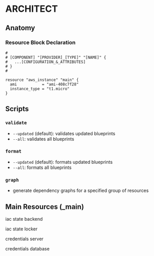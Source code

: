 # ARCHITECT

## Anatomy

### Resource Block Declaration

```hcl
#
# [COMPONENT] "[PROVIDER]_[TYPE]" "[NAME]" {
#   ...[CONFIGURATION_&_ATTRIBUTES]
# }
#

resource "aws_instance" "main" {
  ami           = "ami-408c7f28"
  instance_type = "t1.micro"
}
```

## Scripts

### `validate`

- `--updated` (default): validates updated blueprints
- `--all`: validates all blueprints

### `format`

- `--updated` (default): formats updated blueprints
- `--all`: formats all blueprints

### `graph`

- generate dependency graphs for a specified group of resources

## Main Resources (_main)

iac state backend

iac state locker

credentials server

credentials database
